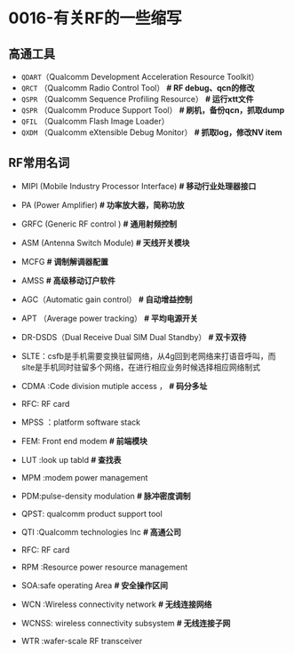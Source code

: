 # 0016-有关RF的一些缩写

## 高通工具

- `QDART`（Qualcomm Development Acceleration Resource Toolkit）         
- `QRCT` （Qualcomm Radio Control Tool）                                            **# RF debug、qcn的修改**
- `QSPR` （Qualcomm Sequence Profiling Resource）                                **# 运行xtt文件**
- `QSPR` （Qualcomm Produce Support Tool）                                         **# 刷机，备份qcn，抓取dump**
- `QFIL` （Qualcomm Flash Image Loader）
- `QXDM` （Qualcomm eXtensible Debug Monitor）                                    **# 抓取log，修改NV item**



## RF常用名词

- MIPI  (Mobile Industry Processor Interface)                                           **# 移动行业处理器接口**           

- PA  (Power Amplifier)                                                                     **# 功率放大器，简称功放**                               

- GRFC  (Generic RF control )                                                             **# 通用射频控制**

- ASM  (Antenna Switch Module)                                                          **# 天线开关模块**

- MCFG                                                                                        **# 调制解调器配置**

- AMSS                                                                                         **# 高级移动订户软件**

- AGC（Automatic gain control）                                                          **# 自动增益控制**

- APT （Average power tracking）                                                         **# 平均电源开关**

- DR-DSDS（Dual Receive Dual SIM Dual Standby）                                   **# 双卡双待**

- SLTE：csfb是手机需要变换驻留网络，从4g回到老网络来打语音呼叫，而slte是手机同时驻留多个网络，在进行相应业务时候选择相应网络制式

- CDMA :Code division mutiple access  ，                                                **# 码分多址**

- RFC: RF card

- MPSS ：platform software stack

- FEM: Front end modem                                                                     **# 前端模块**

- LUT :look up tabld                                                                           **# 查找表** 

- MPM  :modem power management

- PDM:pulse-density modulation                                                            **# 脉冲密度调制**

- QPST: qualcomm product support tool

- QTI :Qualcomm technologies Inc                                                           **# 高通公司**

- RFC: RF card

- RPM :Resource power resource   management

- SOA:safe operating Area                                                                     **# 安全操作区间**

- WCN :Wireless connectivity network                                                       **# 无线连接网络**

- WCNSS: wireless connectivity subsystem                                                 **# 无线连接子网**  

- WTR :wafer-scale RF transceiver

  
  